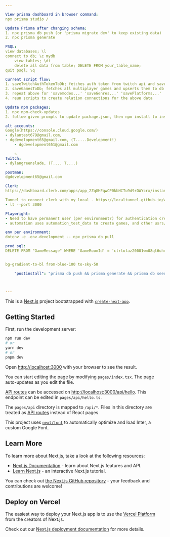 ```yaml
---

View prisma dashboard in browser command: 
npx prisma studio /

Update Prisma after changing schema: 
1. npx prisma db push (or 'prisma migrate dev' to keep existing data)
2. npx prisma generate

PSQL:
view databases; \l
connect to db; \c mydb
    view tables; \dt
    delete all data from table; DELETE FROM your_table_name;
quit psql; \q

Current script flow: 
1. saveTwitchAuthTokenToDb; fetches auth token from twitch api and saves it to db
2. saveGamesToDb; fetches all multiplayer games and upserts them to db
3. repeat above for 'savemodes...' 'saveGenres...' 'savePlatforms...'
4. reun scripts to create relation connections for the above data

Update npm packages:
1. npx npm-check-updates
2. follow given prompts to update package.json, then npm install to install

alt accounts:
Google(https://console.cloud.google.com/) 
- dylantest679@gmail.com, 
- dgdevelopment65@gmail.com, (T.....Development!)
    - dgdevelopment651@gmail.com 

    s
Twitch:
- dylangreenslade, (T.... T....)

postman:
dgdevelopment65@gmail.com

Clerk:
https://dashboard.clerk.com/apps/app_2ZqGHEqwCP0kbHCTu9d9rOAYcrx/instances/ins_2ZqGHBR10qDJFiWuVt7xHbCyXWu

Tunnel to connect clerk with my local - https://localtunnel.github.io/www/ as per - https://clerk.com/docs/users/sync-data
- lt --port 3000

Playwright: 
- Need to have permanent user (per environment?) for authentication created in Clerk first (automation1@gbtest.com)
- automation uses automation_test_data to create games, and other usrs/relations

env per environment:
dotenv -e .env.development -- npx prisma db pull

prod sql:
DELETE FROM "GameMessage" WHERE 'GameRoomId' = 'clrlofaz20001wm08ql6uhdv8';


bg-gradient-to-bl from-blue-100 to-sky-50

    "postinstall": "prisma db push && prisma generate && prisma db seed  && next build && npm run allGameData",



---
```


This is a [Next.js](https://nextjs.org/) project bootstrapped with [`create-next-app`](https://github.com/vercel/next.js/tree/canary/packages/create-next-app).

## Getting Started

First, run the development server:

```bash
npm run dev
# or
yarn dev
# or
pnpm dev
```

Open [http://localhost:3000](http://localhost:3000) with your browser to see the result.

You can start editing the page by modifying `pages/index.tsx`. The page auto-updates as you edit the file.

[API routes](https://nextjs.org/docs/api-routes/introduction) can be accessed on [http://localhost:3000/api/hello](http://localhost:3000/api/hello). This endpoint can be edited in `pages/api/hello.ts`.

The `pages/api` directory is mapped to `/api/*`. Files in this directory are treated as [API routes](https://nextjs.org/docs/api-routes/introduction) instead of React pages.

This project uses [`next/font`](https://nextjs.org/docs/basic-features/font-optimization) to automatically optimize and load Inter, a custom Google Font.

## Learn More

To learn more about Next.js, take a look at the following resources:

- [Next.js Documentation](https://nextjs.org/docs) - learn about Next.js features and API.
- [Learn Next.js](https://nextjs.org/learn) - an interactive Next.js tutorial.

You can check out [the Next.js GitHub repository](https://github.com/vercel/next.js/) - your feedback and contributions are welcome!

## Deploy on Vercel

The easiest way to deploy your Next.js app is to use the [Vercel Platform](https://vercel.com/new?utm_medium=default-template&filter=next.js&utm_source=create-next-app&utm_campaign=create-next-app-readme) from the creators of Next.js.

Check out our [Next.js deployment documentation](https://nextjs.org/docs/deployment) for more details.
